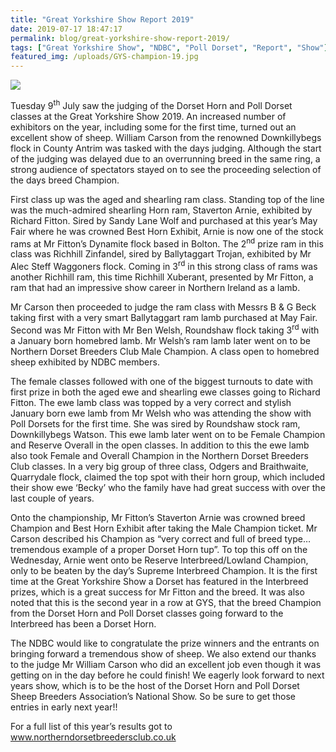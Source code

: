 ```yaml
---
title: "Great Yorkshire Show Report 2019"
date: 2019-07-17 18:47:17
permalink: blog/great-yorkshire-show-report-2019/
tags: ["Great Yorkshire Show", "NDBC", "Poll Dorset", "Report", "Show"]
featured_img: /uploads/GYS-champion-19.jpg
---
```


![](/uploads/GYS-champion-19.jpg)

Tuesday 9<sup>th</sup> July saw the judging of the Dorset Horn and Poll Dorset classes at the Great Yorkshire Show 2019. An increased number of exhibitors on the year, including some for the first time, turned out an excellent show of sheep. William Carson from the renowned Downkillybegs flock in County Antrim was tasked with the days judging. Although the start of the judging was delayed due to an overrunning breed in the same ring, a strong audience of spectators stayed on to see the proceeding selection of the days breed Champion.

 First class up was the aged and shearling ram class. Standing top of the line was the much-admired shearling Horn ram, Staverton Arnie, exhibited by Richard Fitton. Sired by Sandy Lane Wolf and purchased at this year’s May Fair where he was crowned Best Horn Exhibit, Arnie is now one of the stock rams at Mr Fitton’s Dynamite flock based in Bolton. The 2<sup>nd</sup> prize ram in this class was Richhill Zinfandel, sired by Ballytaggart Trojan, exhibited by Mr Alec Steff Waggoners flock. Coming in 3<sup>rd</sup> in this strong class of rams was another Richhill ram, this time Richhill Xuberant, presented by Mr Fitton, a ram that had an impressive show career in Northern Ireland as a lamb.

 Mr Carson then proceeded to judge the ram class with Messrs B & G Beck taking first with a very smart Ballytaggart ram lamb purchased at May Fair. Second was Mr Fitton with Mr Ben Welsh, Roundshaw flock taking 3<sup>rd</sup> with a January born homebred lamb. Mr Welsh’s ram lamb later went on to be Northern Dorset Breeders Club Male Champion. A class open to homebred sheep exhibited by NDBC members.

 The female classes followed with one of the biggest turnouts to date with first prize in both the aged ewe and shearling ewe classes going to Richard Fitton. The ewe lamb class was topped by a very correct and stylish January born ewe lamb from Mr Welsh who was attending the show with Poll Dorsets for the first time. She was sired by Roundshaw stock ram, Downkillybegs Watson. This ewe lamb later went on to be Female Champion and Reserve Overall in the open classes. In addition to this the ewe lamb also took Female and Overall Champion in the Northern Dorset Breeders Club classes. In a very big group of three class, Odgers and Braithwaite, Quarrydale flock, claimed the top spot with their horn group, which included their show ewe ‘Becky’ who the family have had great success with over the last couple of years.

 Onto the championship, Mr Fitton’s Staverton Arnie was crowned breed Champion and Best Horn Exhibit after taking the Male Champion ticket. Mr Carson described his Champion as “very correct and full of breed type… tremendous example of a proper Dorset Horn tup”. To top this off on the Wednesday, Arnie went onto be Reserve Interbreed/Lowland Champion, only to be beaten by the day’s Supreme Interbreed Champion. It is the first time at the Great Yorkshire Show a Dorset has featured in the Interbreed prizes, which is a great success for Mr Fitton and the breed. It was also noted that this is the second year in a row at GYS, that the breed Champion from the Dorset Horn and Poll Dorset classes going forward to the Interbreed has been a Dorset Horn.

 The NDBC would like to congratulate the prize winners and the entrants on bringing forward a tremendous show of sheep. We also extend our thanks to the judge Mr William Carson who did an excellent job even though it was getting on in the day before he could finish! We eagerly look forward to next years show, which is to be the host of the Dorset Horn and Poll Dorset Sheep Breeders Association’s National Show. So be sure to get those entries in early next year!!

For a full list of this year’s results got to www.northerndorsetbreedersclub.co.uk
